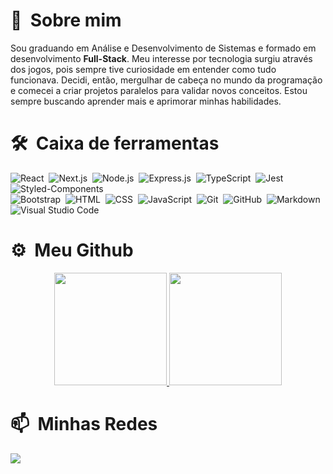 # 👋 &nbsp;Sobre mim

Sou graduando em Análise e Desenvolvimento de Sistemas e formado em desenvolvimento **Full-Stack**. Meu interesse por tecnologia surgiu através dos jogos, pois sempre tive curiosidade em entender como tudo funcionava. Decidi, então, mergulhar de cabeça no mundo da programação e comecei a criar projetos paralelos para validar novos conceitos. Estou sempre buscando aprender mais e aprimorar minhas habilidades.

# 🛠 &nbsp;Caixa de ferramentas

![React](https://img.shields.io/badge/-React-05122A?style=flat&logo=react)&nbsp;
![Next.js](https://img.shields.io/badge/-Next.js-05122A?style=flat&logo=next.js)&nbsp;
![Node.js](https://img.shields.io/badge/-Node.js-05122A?style=flat&logo=node.js)&nbsp;
![Express.js](https://img.shields.io/badge/-Express.js-05122A?style=flat&logo=express)&nbsp;
![TypeScript](https://img.shields.io/badge/-TypeScript-05122A?style=flat&logo=typescript)&nbsp;
![Jest](https://img.shields.io/badge/-Jest-05122A?style=flat&logo=jest)&nbsp;
![Styled-Components](https://img.shields.io/badge/-Styled%20Components-05122A?style=flat&logo=styled-components)\
![Bootstrap](https://img.shields.io/badge/-Bootstrap-05122A?style=flat&logo=bootstrap&logoColor=563D7C)&nbsp;
![HTML](https://img.shields.io/badge/-HTML-05122A?style=flat&logo=HTML5)&nbsp;
![CSS](https://img.shields.io/badge/-CSS-05122A?style=flat&logo=CSS3&logoColor=1572B6)&nbsp;
![JavaScript](https://img.shields.io/badge/-JavaScript-05122A?style=flat&logo=javascript)&nbsp;
![Git](https://img.shields.io/badge/-Git-05122A?style=flat&logo=git)&nbsp;
![GitHub](https://img.shields.io/badge/-GitHub-05122A?style=flat&logo=github)&nbsp;
![Markdown](https://img.shields.io/badge/-Markdown-05122A?style=flat&logo=markdown)\
![Visual Studio Code](https://img.shields.io/badge/-Visual%20Studio%20Code-05122A?style=flat&logo=visual-studio-code&logoColor=007ACC)&nbsp;

# ⚙️ &nbsp;Meu Github

<p align="center">
<a href="https://github.com/paulovenoy">
  <img height="180em" src="https://github-readme-stats-eight-theta.vercel.app/api?username=paulovenoy&show_icons=true&theme=radical&include_all_commits=true&count_private=true"/>
  <img height="180em" src="https://github-readme-stats-eight-theta.vercel.app/api/top-langs/?username=paulovenoy&layout=compact&langs_count=8&theme=radical"/>
</a>
</p>

# 📫 &nbsp;Minhas Redes

<a href="https://linkedin.com/in/paulovenoy"><img src="https://img.shields.io/badge/-Paulo%20Venoy-0077B5?style=flat&logo=Linkedin&logoColor=white"/></a>
